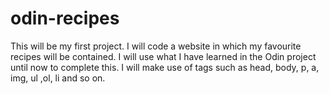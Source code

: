# odin-recipes
This will be my first project.
I will code a website in which my favourite recipes will be contained.
I will use what I have learned in the Odin project until now to complete this.
I will make use of tags such as head, body, p, a, img, ul ,ol, li and so on.